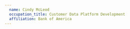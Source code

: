 ```yaml
---
  name: Cindy McLeod
  occupation_title: Customer Data Platform Development
  affiliation: Bank of America
---
```

